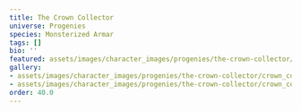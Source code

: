 ```yaml
---
title: The Crown Collector
universe: Progenies
species: Monsterized Armar
tags: []
bio: ''
featured: assets/images/character_images/progenies/the-crown-collector/crown_collector_-_Copy.webp
gallery:
- assets/images/character_images/progenies/the-crown-collector/crown_collector.webp
- assets/images/character_images/progenies/the-crown-collector/crown_collector_-_Copy.webp
order: 40.0
---
```

